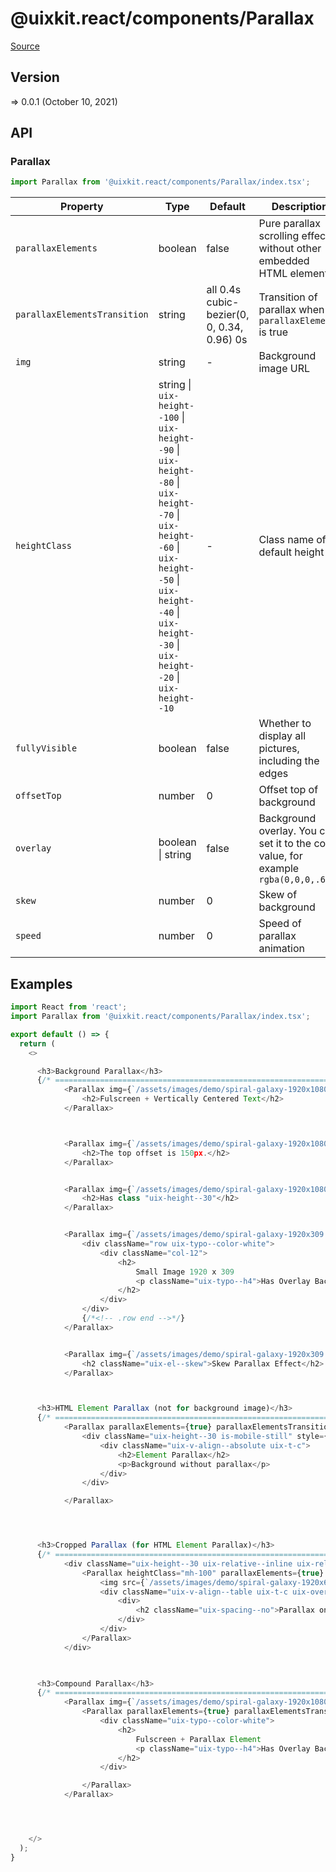 # @uixkit.react/components/Parallax

[Source](https://github.com/xizon/uix-kit-react/tree/main/src/client/components/Parallax)

## Version

=> 0.0.1 (October 10, 2021)

## API

### Parallax
```js
import Parallax from '@uixkit.react/components/Parallax/index.tsx';
```
| Property | Type | Default | Description |
| --- | --- | --- | --- |
| `parallaxElements` | boolean | false | Pure parallax scrolling effect without other embedded HTML elements |
| `parallaxElementsTransition` | string  | all 0.4s cubic-bezier(0, 0, 0.34, 0.96) 0s | Transition of parallax when `parallaxElements` is true |
| `img` | string  | - | Background image URL |
| `heightClass` | string \| `uix-height--100` \| `uix-height--90` \| `uix-height--80` \| `uix-height--70` \| `uix-height--60` \| `uix-height--50` \| `uix-height--40` \| `uix-height--30` \| `uix-height--20` \| `uix-height--10`  | - | Class name of default height |
| `fullyVisible` | boolean  | false | Whether to display all pictures, including the edges |
| `offsetTop` | number  | 0 | Offset top of background |
| `overlay` | boolean \| string  | false | Background overlay. You can set it to the color value, for example `rgba(0,0,0,.6)` |
| `skew` | number  | 0 | Skew of background |
| `speed` | number  | 0 | Speed of parallax animation |



## Examples

```js
import React from 'react';
import Parallax from '@uixkit.react/components/Parallax/index.tsx';

export default () => {
  return (
    <>

      <h3>Background Parallax</h3>
      {/* ================================================================== */} 
			<Parallax img={`/assets/images/demo/spiral-galaxy-1920x1080.jpg`} heightClass="uix-height--100" fullyVisible={false} offsetTop={0} overlay={false} skew={0} speed={0.1}>
				<h2>Fulscreen + Vertically Centered Text</h2>
			</Parallax>



			<Parallax img={`/assets/images/demo/spiral-galaxy-1920x1080.jpg`} heightClass="uix-height--100" fullyVisible={false} offsetTop={150} overlay={false} skew={0} speed={0.2}>
				<h2>The top offset is 150px.</h2>
			</Parallax>


			<Parallax img={`/assets/images/demo/spiral-galaxy-1920x1080.jpg`} heightClass="uix-height--30" fullyVisible={false} offsetTop={0} overlay={false} skew={0} speed={0.1}>
				<h2>Has class "uix-height--30"</h2>
			</Parallax>


			<Parallax img={`/assets/images/demo/spiral-galaxy-1920x309.jpg`} heightClass={null} fullyVisible={false} offsetTop={150} overlay="rgba(0,0,0,.6)" skew={0} speed={0.3}>
				<div className="row uix-typo--color-white">
					<div className="col-12">
						<h2>
							Small Image 1920 x 309
							<p className="uix-typo--h4">Has Overlay Background</p>
						</h2>
					</div>
				</div>
				{/*<!-- .row end -->*/}
			</Parallax>


			<Parallax img={`/assets/images/demo/spiral-galaxy-1920x309.jpg`} heightClass={null} fullyVisible={false} offsetTop={0} overlay={false} skew={-3} speed={0.3}>
				<h2 className="uix-el--skew">Skew Parallax Effect</h2>
			</Parallax>



      <h3>HTML Element Parallax (not for background image)</h3>
      {/* ================================================================== */} 
			<Parallax parallaxElements={true} parallaxElementsTransition="all 0.4s cubic-bezier(0, 0, 0.34, 0.96) 0s" speed={-0.7}>
				<div className="uix-height--30 is-mobile-still" style={{backgroundColor: "#d2ff52", background: "linear-gradient(to bottom, #d2ff52 0%,#91e842 100%)"}}>
					<div className="uix-v-align--absolute uix-t-c">
						<h2>Element Parallax</h2>
						<p>Background without parallax</p>
					</div>
				</div>

			</Parallax>




      <h3>Cropped Parallax (for HTML Element Parallax)</h3>
      {/* ================================================================== */} 
			<div className="uix-height--30 uix-relative--inline uix-relative--inline-clip">
				<Parallax heightClass="mh-100" parallaxElements={true} parallaxElementsTransition="all 0.4s cubic-bezier(0, 0, 0.34, 0.96) 0s"speed={-0.07}>
					<img src={`/assets/images/demo/spiral-galaxy-1920x600.jpg`} alt="" style={{marginTop: "-20px"}}/>
					<div className="uix-v-align--table uix-t-c uix-overlay uix-overlay--black uix-overlay--cover position-absolute uix-dir--top">
						<div>
							<h2 className="uix-spacing--no">Parallax only works on inline image 1920 x 600</h2>
						</div>
					</div>
				</Parallax>
			</div>


			
      <h3>Compound Parallax</h3>
      {/* ================================================================== */} 
			<Parallax img={`/assets/images/demo/spiral-galaxy-1920x1080.jpg`} heightClass="uix-height--100" fullyVisible={false} offsetTop={150} overlay="rgba(0,0,0,.6)" skew={0} speed={0.4}>
				<Parallax parallaxElements={true} parallaxElementsTransition="all 0.4s cubic-bezier(0, 0, 0.34, 0.96) 0s" speed={-0.4}>
					<div className="uix-typo--color-white">
						<h2>
							Fulscreen + Parallax Element
							<p className="uix-typo--h4">Has Overlay Background</p>
						</h2>
					</div>

				</Parallax>
			</Parallax>




    </>
  );
}

```